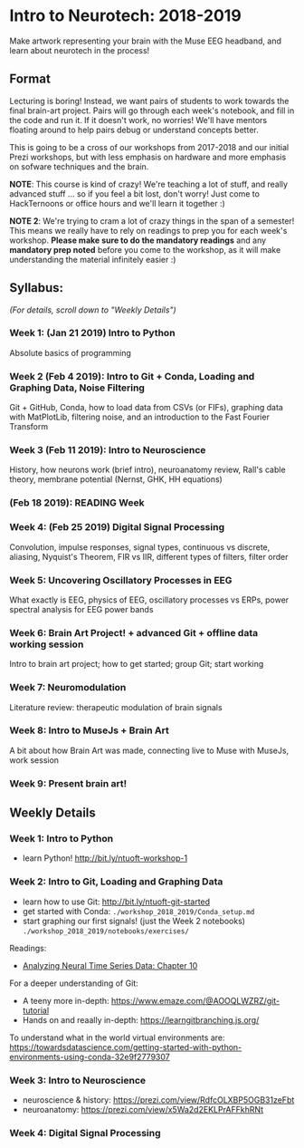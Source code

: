 # Intro to Neurotech: 2018-2019
Make artwork representing your brain with the Muse EEG headband, and learn about neurotech in the process!

## Format
Lecturing is boring! Instead, we want pairs of students to work towards the final brain-art project. Pairs will go through each week's notebook, and fill in the code and run it. If it doesn't work, no worries! We'll have mentors floating around to help pairs debug or understand concepts better.

This is going to be a cross of our workshops from 2017-2018 and our initial Prezi workshops, but with less emphasis on hardware and more emphasis on sofware techniques and the brain.

**NOTE**: This course is kind of crazy! We're teaching a lot of stuff, and really advanced stuff ... so if you feel a bit lost, don't worry! Just come to HackTernoons or office hours and we'll learn it together :)

**NOTE 2**: We're trying to cram a lot of crazy things in the span of a semester! This means we really have to rely on readings to prep you for each week's workshop. **Please make sure to do the mandatory readings** and any **mandatory prep noted** before you come to the workshop, as it will make understanding the material infinitely easier :)

## Syllabus:
*(For details, scroll down to "Weekly Details")*

### Week 1: (Jan 21 2019) Intro to Python
Absolute basics of programming

### Week 2 (Feb 4 2019): Intro to Git + Conda, Loading and Graphing Data, Noise Filtering
Git + GitHub, Conda, how to load data from CSVs (or FIFs), graphing data with MatPlotLib, filtering noise, and an introduction to the Fast Fourier Transform

### Week 3 (Feb 11 2019): Intro to Neuroscience
History, how neurons work (brief intro), neuroanatomy review, Rall's cable theory, membrane potential (Nernst, GHK, HH equations)

### (Feb 18 2019): READING Week

### Week 4: (Feb 25 2019) Digital Signal Processing
Convolution, impulse responses, signal types, continuous vs discrete, aliasing, Nyquist's Theorem, FIR vs IIR, different types of filters, filter
order

### Week 5: Uncovering Oscillatory Processes in EEG
What exactly is EEG, physics of EEG, oscillatory processes vs ERPs, power spectral analysis for EEG power bands

### Week 6: Brain Art Project! + advanced Git + offline data working session
Intro to brain art project; how to get started; group Git; start working

### Week 7: Neuromodulation
Literature review: therapeutic modulation of brain signals

### Week 8: Intro to MuseJs + Brain Art
A bit about how Brain Art was made, connecting live to Muse with MuseJs, work session

### Week 9: Present brain art!

## Weekly Details

### Week 1: Intro to Python
- learn Python! http://bit.ly/ntuoft-workshop-1

### Week 2: Intro to Git, Loading and Graphing Data
- learn how to use Git: http://bit.ly/ntuoft-git-started
- get started with Conda: `./workshop_2018_2019/Conda_setup.md`
- start graphing our first signals! (just the Week 2 notebooks) `./workshop_2018_2019/notebooks/exercises/`

Readings:
- [Analyzing Neural Time Series Data: Chapter 10](./workshop_2018_2019/readings/wk2-cohen2014-chap10.pdf)

For a deeper understanding of Git:
- A teeny more in-depth: https://www.emaze.com/@AOOQLWZRZ/git-tutorial
- Hands on and reaally in-depth: https://learngitbranching.js.org/

To understand what in the world virtual environments are:
https://towardsdatascience.com/getting-started-with-python-environments-using-conda-32e9f2779307

### Week 3: Intro to Neuroscience
- neuroscience & history: https://prezi.com/view/RdfcOLXBP5OGB31zeFbt
- neuroanatomy: https://prezi.com/view/x5Wa2d2EKLPrAFFkhRNt

### Week 4: Digital Signal Processing
